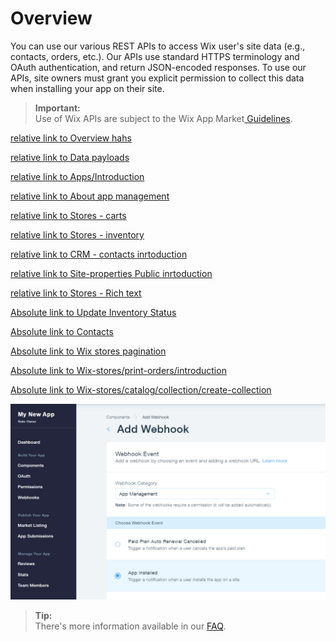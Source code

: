 # Overview

You can use our various REST APIs to access Wix user's site data (e.g., contacts, orders, etc.). Our APIs use standard HTTPS terminology and OAuth authentication, and return JSON-encoded responses.
To use our APIs, site owners must grant you explicit permission to collect this data when installing your app on their site.

  <blockquote class='important'><p>
  <strong>Important:</strong><br/>
Use of Wix APIs are subject to the Wix App Market<a target="_blank" href="https://devforum.wix.com/en/article/app-market-guidelines"> Guidelines</a>.
</p>
</blockquote>

[relative link to Overview hahs](#Overview)

[relative link to Data payloads](Data%20Payloads.md)

[relative link to Apps/Introduction](../all/guides/apps/Introduction.md)

[relative link to About app management](../app-management/guides/About%20App%20Management.md)

[relative link to Stores - carts](../wix-stores/guides/carts/Introduction.md)

[relative link to Stores - inventory](../all/guides/stores-inventory/Introduction.md)

[relative link to CRM - contacts inrtoduction](../all/guides/contacts/Introduction.md)

[relative link to Site-properties Public inrtoduction](../all/guides/site-properties/Public%20Introduction.md)

[relative link to Stores - Rich text](../wix-stores/guides/Rich%20Text.md)

[Absolute link to Update Inventory Status](https://bo.wix.com/wix-docs/development/wix-stores/inventory/get-inventory-variants)

[Absolute link to  Contacts](https://bo.wix.com/wix-docs/development/contacts)

[Absolute link to  Wix stores pagination](https://bo.wix.com/wix-docs/development/wix-stores/pagination)

[Absolute link to  Wix-stores/print-orders/introduction](https://bo.wix.com/wix-docs/development/wix-stores/print-orders/introduction)

[Absolute link to  Wix-stores/catalog/collection/create-collection](https://bo.wix.com/wix-docs/development/wix-stores/catalog/collection/create-collection)


![relative link to oauth flow diagram](../media/add-webhook-2.png)

<blockquote class='tip'><p>
  <strong>Tip:</strong><br/>
There's more information available in our <a target="_blank" href="https://devforum.wix.com/en/article/api-faq">FAQ</a>.
</p>
</blockquote>

